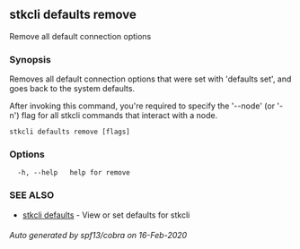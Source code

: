 ## stkcli defaults remove

Remove all default connection options

### Synopsis

Removes all default connection options that were set with 'defaults set', and goes back to the system defaults.

After invoking this command, you're required to specify the '--node' (or '-n') flag for all stkcli commands that interact with a node.


```
stkcli defaults remove [flags]
```

### Options

```
  -h, --help   help for remove
```

### SEE ALSO

* [stkcli defaults](stkcli_defaults.md)	 - View or set defaults for stkcli

###### Auto generated by spf13/cobra on 16-Feb-2020
